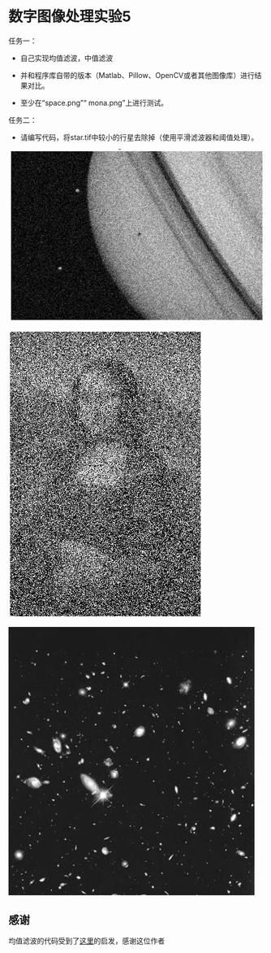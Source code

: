 # 数字图像处理实验5

任务一：

- 自己实现均值滤波，中值滤波

- 并和程序库自带的版本（Matlab、Pillow、OpenCV或者其他图像库）进行结果对比。

- 至少在“space.png”“ mona.png”上进行测试。

任务二：

- 请编写代码，将star.tif中较小的行星去除掉（使用平滑滤波器和阈值处理）。 

![space](https://github.com/shudorcl/D-I-P/blob/main/DIP5/Space.png)

![mona](https://github.com/shudorcl/D-I-P/blob/main/DIP5/Mona.png)

![star](https://github.com/shudorcl/D-I-P/blob/main/DIP5/star.tif)

## 感谢

均值滤波的代码受到了[这里](https://craftofcoding.wordpress.com/2017/11/23/image-mean-filtering-i-in-python/)的启发，感谢这位作者